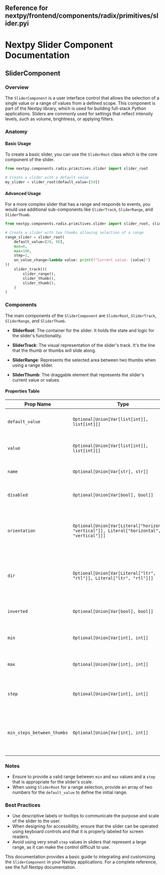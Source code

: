 ##  Reference for nextpy/frontend/components/radix/primitives/slider.pyi

# Nextpy Slider Component Documentation

## SliderComponent

### Overview

The `SliderComponent` is a user interface control that allows the selection of a single value or a range of values from a defined scope. This component is part of the Nextpy library, which is used for building full-stack Python applications. Sliders are commonly used for settings that reflect intensity levels, such as volume, brightness, or applying filters.

### Anatomy

#### Basic Usage

To create a basic slider, you can use the `SliderRoot` class which is the core component of the slider.

```python
from nextpy.components.radix.primitives.slider import slider_root

# Create a slider with a default value
my_slider = slider_root(default_value=[50])
```

#### Advanced Usage

For a more complex slider that has a range and responds to events, you would use additional sub-components like `SliderTrack`, `SliderRange`, and `SliderThumb`.

```python
from nextpy.components.radix.primitives.slider import slider_root, slider_track, slider_range, slider_thumb

# Create a slider with two thumbs allowing selection of a range
range_slider = slider_root(
    default_value=[20, 80],
    min=0,
    max=100,
    step=1,
    on_value_change=lambda value: print(f"Current value: {value}")
)(
    slider_track()(
        slider_range(),
        slider_thumb(),
        slider_thumb(),
    )
)
```

### Components

The main components of the `SliderComponent` are `SliderRoot`, `SliderTrack`, `SliderRange`, and `SliderThumb`.

- **SliderRoot**: The container for the slider. It holds the state and logic for the slider's functionality.

- **SliderTrack**: The visual representation of the slider's track. It's the line that the thumb or thumbs will slide along.

- **SliderRange**: Represents the selected area between two thumbs when using a range slider.

- **SliderThumb**: The draggable element that represents the slider's current value or values.

#### Properties Table

| Prop Name                | Type                                      | Description                                                     |
|--------------------------|-------------------------------------------|-----------------------------------------------------------------|
| `default_value`          | `Optional[Union[Var[list[int]], list[int]]]` | The initial value or values for the slider.                     |
| `value`                  | `Optional[Union[Var[list[int]], list[int]]]` | The current value or values for the slider.                     |
| `name`                   | `Optional[Union[Var[str], str]]`         | The name of the slider.                                         |
| `disabled`               | `Optional[Union[Var[bool], bool]]`        | If true, the slider will be non-interactive.                    |
| `orientation`            | `Optional[Union[Var[Literal["horizontal", "vertical"]], Literal["horizontal", "vertical"]]]` | The orientation of the slider, either horizontal or vertical.   |
| `dir`                    | `Optional[Union[Var[Literal["ltr", "rtl"]], Literal["ltr", "rtl"]]]` | The text direction of the slider, either left-to-right or right-to-left. |
| `inverted`               | `Optional[Union[Var[bool], bool]]`        | If true, the slider's values will be inverted.                  |
| `min`                    | `Optional[Union[Var[int], int]]`          | The minimum value of the slider.                                |
| `max`                    | `Optional[Union[Var[int], int]]`          | The maximum value of the slider.                                |
| `step`                   | `Optional[Union[Var[int], int]]`          | The step increment of the slider's value.                       |
| `min_steps_between_thumbs`| `Optional[Union[Var[int], int]]`          | The minimum number of steps between multiple thumbs.            |

### Notes

- Ensure to provide a valid range between `min` and `max` values and a `step` that is appropriate for the slider's scale.
- When using `SliderRoot` for a range selection, provide an array of two numbers for the `default_value` to define the initial range.

### Best Practices

- Use descriptive labels or tooltips to communicate the purpose and scale of the slider to the user.
- When designing for accessibility, ensure that the slider can be operated using keyboard controls and that it is properly labeled for screen readers.
- Avoid using very small `step` values in sliders that represent a large range, as it can make the control difficult to use.

This documentation provides a basic guide to integrating and customizing the `SliderComponent` in your Nextpy applications. For a complete reference, see the full Nextpy documentation.